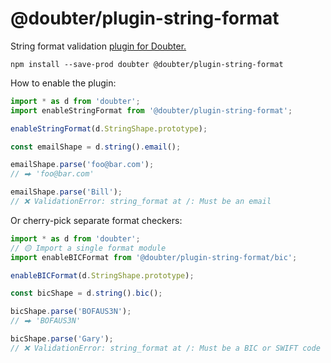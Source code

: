 # @doubter/plugin-string-format

String format validation [plugin for Doubter.](https://github.com/smikhalevski/doubter)

```shell
npm install --save-prod doubter @doubter/plugin-string-format
```

How to enable the plugin:

```ts
import * as d from 'doubter';
import enableStringFormat from '@doubter/plugin-string-format';

enableStringFormat(d.StringShape.prototype);

const emailShape = d.string().email();

emailShape.parse('foo@bar.com');
// ⮕ 'foo@bar.com'

emailShape.parse('Bill');
// ❌ ValidationError: string_format at /: Must be an email
```

Or cherry-pick separate format checkers:

```ts
import * as d from 'doubter';
// 🟡 Import a single format module
import enableBICFormat from '@doubter/plugin-string-format/bic';

enableBICFormat(d.StringShape.prototype);

const bicShape = d.string().bic();

bicShape.parse('BOFAUS3N');
// ⮕ 'BOFAUS3N'

bicShape.parse('Gary');
// ❌ ValidationError: string_format at /: Must be a BIC or SWIFT code
```
